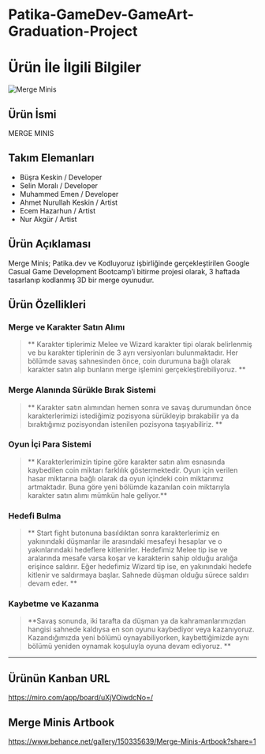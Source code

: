 # Patika-GameDev-GameArt-Graduation-Project

# Ürün İle İlgili Bilgiler

![Merge Minis](https://github.com/BusraKeskin/Patika-GameDev-GameArt-Graduation-Project/blob/main/src/mergeminis.png?raw=true)

## Ürün İsmi

MERGE MINIS

## Takım Elemanları

- Büşra Keskin / Developer
- Selin Moralı / Developer
- Muhammed Emen / Developer
- Ahmet Nurullah Keskin / Artist
- Ecem Hazarhun / Artist
- Nur Akgür / Artist

## Ürün Açıklaması

Merge Minis; Patika.dev ve Kodluyoruz işbirliğinde gerçekleştirilen Google Casual Game Development Bootcamp’i bitirme projesi olarak, 3 haftada tasarlanıp kodlanmış 3D bir merge oyunudur.

## Ürün Özellikleri

### Merge ve Karakter Satın Alımı

> ** Karakter tiplerimiz Melee ve Wizard karakter tipi olarak belirlenmiş ve bu karakter tiplerinin de 3 ayrı versiyonları bulunmaktadır. Her bölümde savaş sahnesinden önce, coin durumuna bağlı olarak karakter satın alıp bunların merge işlemini gerçekleştirebiliyoruz. **

### Merge Alanında Sürükle Bırak Sistemi

> ** Karakter satın alımından hemen sonra ve savaş durumundan önce karakterlerimizi istediğimiz pozisyona sürükleyip bırakabilir ya da bıraktığımız pozisyondan istenilen pozisyona taşıyabiliriz. **

### Oyun İçi Para Sistemi

> ** Karakterlerimizin tipine göre karakter satın alım esnasında kaybedilen coin miktarı farklılık göstermektedir. Oyun için verilen hasar miktarına bağlı olarak da oyun içindeki coin miktarımız artmaktadır. Buna göre yeni bölümde kazanılan coin miktarıyla karakter satın alımı mümkün hale geliyor.**

### Hedefi Bulma

> ** Start fight butonuna basıldıktan sonra karakterlerimiz en yakınındaki düşmanlar ile arasındaki mesafeyi hesaplar ve o yakınlarındaki hedeflere kitlenirler. Hedefimiz Melee tip ise ve aralarında mesafe varsa koşar ve karakterin sahip olduğu aralığa erişince saldırır. Eğer hedefimiz Wizard tip ise, en yakınındaki hedefe kitlenir ve saldırmaya başlar. Sahnede düşman olduğu sürece saldırı devam eder. **

### Kaybetme ve Kazanma

> **Savaş sonunda, iki tarafta da düşman ya da kahramanlarımızdan hangisi sahnede kaldıysa en son oyunu kaybediyor veya kazanıyoruz. Kazandığımızda yeni bölümü oynayabiliyorken, kaybettiğimizde aynı bölümü yeniden oynamak koşuluyla oyuna devam ediyoruz. **

---

## Ürünün Kanban URL

https://miro.com/app/board/uXjVOiwdcNo=/

## Merge Minis Artbook

https://www.behance.net/gallery/150335639/Merge-Minis-Artbook?share=1
